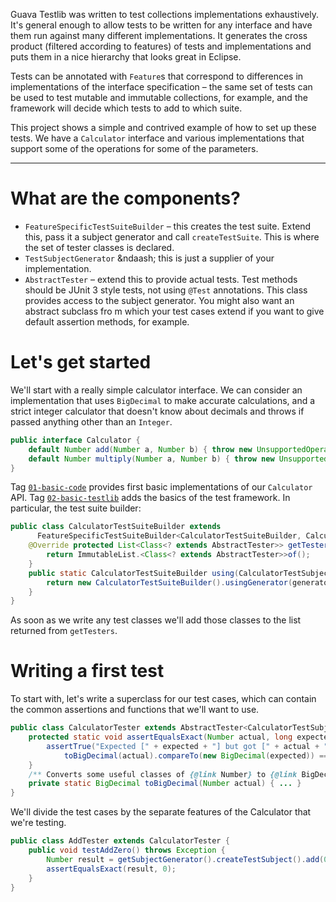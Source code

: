 Guava Testlib was written to test collections implementations exhaustively. It's general enough to allow tests to be written for any interface and have them run against many different implementations. It generates the cross product (filtered according to features) of tests and implementations and puts them in a nice hierarchy that looks great in Eclipse.

Tests can be annotated with `Feature`s that correspond to differences in implementations of the interface specification &ndash; the same set of tests can be used to test mutable and immutable collections, for example, and the framework will decide which tests to add to which suite.

This project shows a simple and contrived example of how to set up these tests. We have a `Calculator` interface and various implementations that support some of the operations for some of the parameters.

***

# What are the components?

* `FeatureSpecificTestSuiteBuilder` &ndash; this creates the test suite. Extend this, pass it a subject generator and call `createTestSuite`. This is where the set of tester classes is declared.
* `TestSubjectGenerator` &ndaash; this is just a supplier of your implementation.
* `AbstractTester` &ndash; extend this to provide actual tests. Test methods should be JUnit 3 style tests, not using `@Test` annotations. This class provides access to the subject generator. You might also want an abstract subclass fro m which your test cases extend if you want to give default assertion methods, for example.

# Let's get started

We'll start with a really simple calculator interface. We can consider an implementation that uses `BigDecimal` to make accurate calculations, and a strict integer calculator that doesn't know about decimals and throws if passed anything other than an `Integer`.

```java
public interface Calculator {
	default Number add(Number a, Number b) { throw new UnsupportedOperationException(); }
	default Number multiply(Number a, Number b) { throw new UnsupportedOperationException(); }
}
```

Tag [`01-basic-code`](https://github.com/joekearney/guava-testlib-example/tree/01-basic-code) provides first basic implementations of our `Calculator` API. Tag [`02-basic-testlib`](https://github.com/joekearney/guava-testlib-example/tree/02-basic-testlib) adds the basics of the test framework. In particular, the test suite builder:

```java
public class CalculatorTestSuiteBuilder extends
      FeatureSpecificTestSuiteBuilder<CalculatorTestSuiteBuilder, CalculatorTestSubjectGenerator> {
	@Override protected List<Class<? extends AbstractTester>> getTesters() {
		return ImmutableList.<Class<? extends AbstractTester>>of();
	}
	public static CalculatorTestSuiteBuilder using(CalculatorTestSubjectGenerator generator) {
		return new CalculatorTestSuiteBuilder().usingGenerator(generator);
	}
}
```

As soon as we write any test classes we'll add those classes to the list returned from `getTesters`.

# Writing a first test

To start with, let's write a superclass for our test cases, which can contain the common assertions and functions that we'll want to use.

```java
public class CalculatorTester extends AbstractTester<CalculatorTestSubjectGenerator> {
	protected static void assertEqualsExact(Number actual, long expected) {
		assertTrue("Expected [" + expected + "] but got [" + actual + "]",
			toBigDecimal(actual).compareTo(new BigDecimal(expected)) == 0);
	}
	/** Converts some useful classes of {@link Number} to {@link BigDecimal}. */
	private static BigDecimal toBigDecimal(Number actual) { ... }
}
```

We'll divide the test cases by the separate features of the Calculator that we're testing.

```java
public class AddTester extends CalculatorTester {
	public void testAddZero() throws Exception {
		Number result = getSubjectGenerator().createTestSubject().add(0, 0);
		assertEqualsExact(result, 0);
	}
}
```

